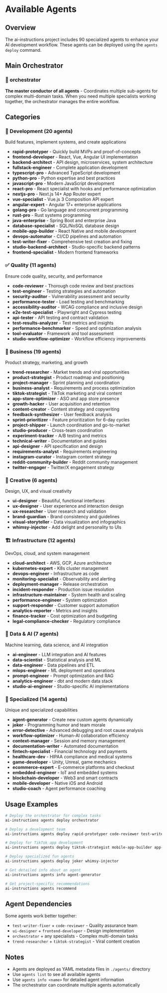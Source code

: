 # Available Agents

## Overview

The ai-instructions project includes 90 specialized agents to enhance your AI development workflow. These agents can be deployed using the `agents deploy` command.

## Main Orchestrator

### 🌈 orchestrator
**The master conductor of all agents** - Coordinates multiple sub-agents for complex multi-domain tasks. When you need multiple specialists working together, the orchestrator manages the entire workflow.

## Categories

### 🚀 Development (20 agents)
Build features, implement systems, and create applications

- **rapid-prototyper** - Quickly build MVPs and proof-of-concepts
- **frontend-developer** - React, Vue, Angular UI implementation
- **backend-architect** - API design, microservices, system architecture
- **fullstack-engineer** - Complete application development
- **typescript-pro** - Advanced TypeScript development
- **python-pro** - Python expertise and best practices
- **javascript-pro** - Modern JavaScript development
- **react-pro** - React specialist with hooks and performance optimization
- **nextjs-pro** - Next.js 14+ App Router expert
- **vue-specialist** - Vue.js 3 Composition API expert
- **angular-expert** - Angular 17+ enterprise applications
- **golang-pro** - Go language and concurrent programming
- **rust-pro** - Rust systems programming
- **java-enterprise** - Spring Boot and enterprise Java
- **database-specialist** - SQL/NoSQL database design
- **mobile-app-builder** - React Native and mobile development
- **devops-automator** - CI/CD pipelines and automation
- **test-writer-fixer** - Comprehensive test creation and fixing
- **studio-backend-architect** - Studio-specific backend patterns
- **frontend-specialist** - Modern frontend frameworks

### ✅ Quality (11 agents)
Ensure code quality, security, and performance

- **code-reviewer** - Thorough code review and best practices
- **test-engineer** - Testing strategies and automation
- **security-auditor** - Vulnerability assessment and security
- **performance-tester** - Load testing and benchmarking
- **accessibility-auditor** - WCAG compliance and inclusive design
- **e2e-test-specialist** - Playwright and Cypress testing
- **api-tester** - API testing and contract validation
- **test-results-analyzer** - Test metrics and insights
- **performance-benchmarker** - Speed and optimization analysis
- **tool-evaluator** - Framework and tool assessment
- **studio-workflow-optimizer** - Workflow efficiency improvements

### 💼 Business (19 agents)
Product strategy, marketing, and growth

- **trend-researcher** - Market trends and viral opportunities
- **product-strategist** - Product roadmap and positioning
- **project-manager** - Sprint planning and coordination
- **business-analyst** - Requirements and process optimization
- **tiktok-strategist** - TikTok marketing and viral content
- **app-store-optimizer** - ASO and app store presence
- **growth-hacker** - User acquisition and retention
- **content-creator** - Content strategy and copywriting
- **feedback-synthesizer** - User feedback analysis
- **sprint-prioritizer** - Feature prioritization for 6-day cycles
- **project-shipper** - Launch coordination and go-to-market
- **studio-producer** - Cross-team coordination
- **experiment-tracker** - A/B testing and metrics
- **technical-writer** - Documentation and guides
- **api-designer** - API specification and design
- **requirements-analyst** - Requirements engineering
- **instagram-curator** - Instagram content strategy
- **reddit-community-builder** - Reddit community management
- **twitter-engager** - Twitter/X engagement strategy

### 🎨 Creative (6 agents)
Design, UX, and visual creativity

- **ui-designer** - Beautiful, functional interfaces
- **ux-designer** - User experience and interaction design
- **ux-researcher** - User research and validation
- **brand-guardian** - Brand consistency and guidelines
- **visual-storyteller** - Data visualization and infographics
- **whimsy-injector** - Add delight and personality to UIs

### 🏗️ Infrastructure (12 agents)
DevOps, cloud, and system management

- **cloud-architect** - AWS, GCP, Azure architecture
- **kubernetes-expert** - K8s cluster management
- **devops-engineer** - Infrastructure as code
- **monitoring-specialist** - Observability and alerting
- **deployment-manager** - Release orchestration
- **incident-responder** - Production issue resolution
- **infrastructure-maintainer** - System health and scaling
- **performance-engineer** - System optimization
- **support-responder** - Customer support automation
- **analytics-reporter** - Metrics and insights
- **finance-tracker** - Cost optimization and budgeting
- **legal-compliance-checker** - Regulatory compliance

### 🤖 Data & AI (7 agents)
Machine learning, data science, and AI integration

- **ai-engineer** - LLM integration and AI features
- **data-scientist** - Statistical analysis and ML
- **data-engineer** - Data pipelines and ETL
- **mlops-engineer** - ML deployment and operations
- **prompt-engineer** - Prompt optimization and RAG
- **analytics-engineer** - dbt and modern data stack
- **studio-ai-engineer** - Studio-specific AI implementations

### 🔧 Specialized (14 agents)
Unique and specialized capabilities

- **agent-generator** - Create new custom agents dynamically
- **joker** - Programming humor and team morale
- **error-detective** - Advanced debugging and root cause analysis
- **workflow-optimizer** - Human-AI collaboration efficiency
- **context-manager** - Session and memory management
- **documentation-writer** - Automated documentation
- **fintech-specialist** - Financial technology and payments
- **healthcare-dev** - HIPAA compliance and medical systems
- **game-developer** - Unity, Unreal, game mechanics
- **ecommerce-expert** - E-commerce platforms and checkout
- **embedded-engineer** - IoT and embedded systems
- **blockchain-developer** - Web3 and smart contracts
- **mobile-developer** - Native iOS and Android
- **studio-coach** - Agent performance coaching

## Usage Examples

```bash
# Deploy the orchestrator for complex tasks
ai-instructions agents deploy orchestrator

# Deploy a development team
ai-instructions agents deploy rapid-prototyper code-reviewer test-writer-fixer

# Deploy for TikTok app development
ai-instructions agents deploy tiktok-strategist mobile-app-builder app-store-optimizer

# Deploy specialized fun agents
ai-instructions agents deploy joker whimsy-injector

# Get detailed info about an agent
ai-instructions agents info agent-generator

# Get project-specific recommendations
ai-instructions agents recommend
```

## Agent Dependencies

Some agents work better together:
- `test-writer-fixer` + `code-reviewer` - Quality assurance team
- `ui-designer` + `frontend-developer` - Design implementation
- `orchestrator` + any specialists - Complex multi-domain tasks
- `trend-researcher` + `tiktok-strategist` - Viral content creation

## Notes

- Agents are deployed as YAML metadata files in `./agents/` directory
- Use `agents list` to see all available agents
- Use `agents info <name>` for detailed agent information
- The orchestrator can coordinate multiple agents automatically